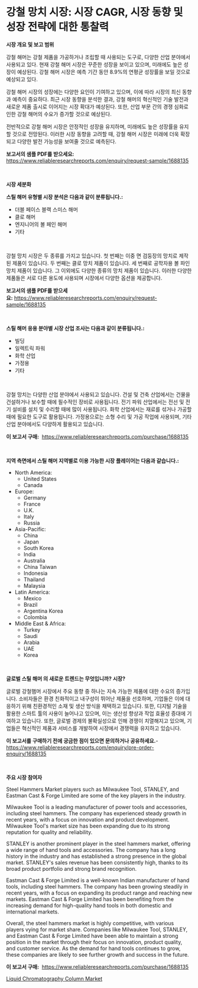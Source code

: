 <p><h1>강철 망치 시장: 시장 CAGR, 시장 동향 및 성장 전략에 대한 통찰력</h1></p><p><strong>시장 개요 및 보고 범위</strong></p>
<p><p>강철 해머는 강철 제품을 가공하거나 조립할 때 사용되는 도구로, 다양한 산업 분야에서 사용되고 있다. 현재 강철 해머 시장은 꾸준한 성장을 보이고 있으며, 미래에도 높은 성장이 예상된다. 강철 해머 시장은 예측 기간 동안 8.9%의 연평균 성장률을 보일 것으로 예상되고 있다.</p><p>강철 해머 시장의 성장에는 다양한 요인이 기여하고 있으며, 이에 따라 시장의 최신 동향과 예측이 중요하다. 최근 시장 동향을 분석한 결과, 강철 해머의 혁신적인 기술 발전과 새로운 제품 출시로 이어지는 시장 확대가 예상된다. 또한, 산업 부문 간의 경쟁 심화로 인한 강철 해머의 수요가 증가할 것으로 예상된다.</p><p>전반적으로 강철 해머 시장은 안정적인 성장을 유지하며, 미래에도 높은 성장률을 유지할 것으로 전망된다. 이러한 시장 동향을 고려할 때, 강철 해머 시장은 미래에 더욱 확장되고 다양한 발전 가능성을 보여줄 것으로 예측된다.</p></p>
<p><strong>보고서의 샘플 PDF를 받으세요:</strong> <a href="https://www.reliableresearchreports.com/enquiry/request-sample/1688135">https://www.reliableresearchreports.com/enquiry/request-sample/1688135</a></p>
<p>&nbsp;</p>
<p><strong>시장 세분화</strong></p>
<p><strong>스틸 해머 유형별 시장 분석은 다음과 같이 분류됩니다.:</strong></p>
<p><ul><li>더블 페이스 블랙 스미스 해머</li><li>클로 해머</li><li>엔지니어의 볼 페인 해머</li><li>기타</li></ul></p>
<p>&nbsp;</p>
<p><p>강철 망치 시장은 두 종류를 가지고 있습니다. 첫 번째는 이중 면 검둥장의 망치로 제작된 제품이 있습니다. 두 번째는 클로 망치 제품이 있습니다. 세 번째로 공학자용 볼 파인 망치 제품이 있습니다. 그 이외에도 다양한 종류의 망치 제품이 있습니다. 이러한 다양한 제품들은 서로 다른 용도에 사용되며 시장에서 다양한 옵션을 제공합니다.</p></p>
<p><strong>보고서의 샘플 PDF를 받으세요:</strong>&nbsp;<a href="https://www.reliableresearchreports.com/enquiry/request-sample/1688135">https://www.reliableresearchreports.com/enquiry/request-sample/1688135</a></p>
<p>&nbsp;</p>
<p><strong> 스틸 해머 응용 분야별 시장 산업 조사는 다음과 같이 분류됩니다.:</strong></p>
<p><ul><li>빌딩</li><li>일렉트릭 파워</li><li>화학 산업</li><li>가정용</li><li>기타</li></ul></p>
<p>&nbsp;</p>
<p><p>강철 망치는 다양한 산업 분야에서 사용되고 있습니다. 건설 및 건축 산업에서는 건물을 건설하거나 보수할 때에 필수적인 장비로 사용됩니다. 전기 파워 산업에서는 전선 및 전기 설비를 설치 및 수리할 때에 많이 사용됩니다. 화학 산업에서는 재료를 섞거나 가공할 때에 필요한 도구로 활용됩니다. 가정용으로는 소형 수리 및 가공 작업에 사용되며, 기타 산업 분야에서도 다양하게 활용되고 있습니다.</p></p>
<p><strong>이 보고서 구매:</strong>&nbsp; <a href="https://www.reliableresearchreports.com/purchase/1688135">https://www.reliableresearchreports.com/purchase/1688135</a></p>
<p>&nbsp;</p>
<p><strong>지역 측면에서 스틸 해머 지역별로 이용 가능한 시장 플레이어는 다음과 같습니다.:</strong></p>
<p><ul>
    <li>
        North America:
        <ul>
            <li>United States</li>
            <li>Canada</li>
        </ul>
    </li>
    <li>
        Europe:
        <ul>
            <li>Germany</li>
            <li>France</li>
            <li>U.K.</li>
            <li>Italy</li>
            <li>Russia</li>
        </ul>
    </li>
    <li>
        Asia-Pacific:
        <ul>
            <li>China</li>
            <li>Japan</li>
            <li>South Korea</li>
            <li>India</li>
            <li>Australia</li>
            <li>China Taiwan</li>
            <li>Indonesia</li>
            <li>Thailand</li>
            <li>Malaysia</li>
        </ul>
    </li>
    <li>
        Latin America:
        <ul>
            <li>Mexico</li>
            <li>Brazil</li>
            <li>Argentina Korea</li>
            <li>Colombia</li>
        </ul>
    </li>
    <li>
        Middle East & Africa:
        <ul>
            <li>Turkey</li>
            <li>Saudi</li>
            <li>Arabia</li>
            <li>UAE</li>
            <li>Korea</li>
        </ul>
    </li>
    </ul></p>
<p>&nbsp;</p>
<p><strong>글로벌 스틸 해머 의 새로운 트렌드는 무엇입니까? 시장?</strong></p>
<p><p>글로벌 강철햄머 시장에서 주요 동향 중 하나는 지속 가능한 제품에 대한 수요의 증가입니다. 소비자들은 환경 친화적이고 내구성이 뛰어난 제품을 선호하며, 기업들은 이에 대응하기 위해 친환경적인 소재 및 생산 방식을 채택하고 있습니다. 또한, 디지털 기술을 활용한 스마트 툴의 사용이 늘어나고 있으며, 이는 생산성 향상과 작업 효율성 증대에 기여하고 있습니다. 또한, 글로벌 경제의 불확실성으로 인해 경쟁이 치열해지고 있으며, 기업들은 혁신적인 제품과 서비스를 개발하여 시장에서 경쟁력을 유지하고 있습니다.</p></p>
<p><strong>이 보고서를 구매하기 전에 궁금한 점이 있으면 문의하거나 공유하세요.</strong>- <a href="https://www.reliableresearchreports.com/enquiry/pre-order-enquiry/1688135">https://www.reliableresearchreports.com/enquiry/pre-order-enquiry/1688135</a></p>
<p>&nbsp;</p>
<p><strong>주요 시장 참여자</strong></p>
<p><p>Steel Hammers Market players such as Milwaukee Tool, STANLEY, and Eastman Cast & Forge Limited are some of the key players in the industry.</p><p>Milwaukee Tool is a leading manufacturer of power tools and accessories, including steel hammers. The company has experienced steady growth in recent years, with a focus on innovation and product development. Milwaukee Tool's market size has been expanding due to its strong reputation for quality and reliability.</p><p>STANLEY is another prominent player in the steel hammers market, offering a wide range of hand tools and accessories. The company has a long history in the industry and has established a strong presence in the global market. STANLEY's sales revenue has been consistently high, thanks to its broad product portfolio and strong brand recognition.</p><p>Eastman Cast & Forge Limited is a well-known Indian manufacturer of hand tools, including steel hammers. The company has been growing steadily in recent years, with a focus on expanding its product range and reaching new markets. Eastman Cast & Forge Limited has been benefiting from the increasing demand for high-quality hand tools in both domestic and international markets.</p><p>Overall, the steel hammers market is highly competitive, with various players vying for market share. Companies like Milwaukee Tool, STANLEY, and Eastman Cast & Forge Limited have been able to maintain a strong position in the market through their focus on innovation, product quality, and customer service. As the demand for hand tools continues to grow, these companies are likely to see further growth and success in the future.</p></p>
<p><strong>이 보고서 구매:</strong>&nbsp;&nbsp;<a href="https://www.reliableresearchreports.com/purchase/1688135">https://www.reliableresearchreports.com/purchase/1688135</a></p>
<p><p><a href="https://view.publitas.com/reportprime-1/liquid-chromatography-column-market-size-growth-and-forecast-from-2024-2031/">Liquid Chromatography Column Market</a></p></p>
